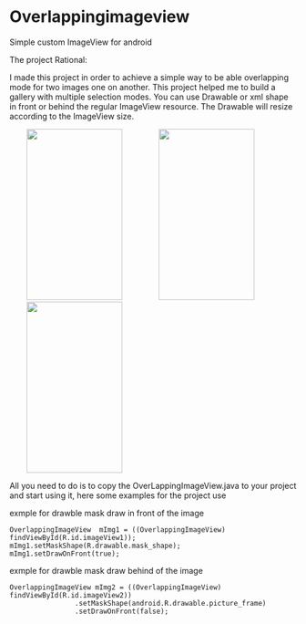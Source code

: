 # Overlappingimageview
Simple custom ImageView for android

The project Rational:

I made this project in order to achieve a simple way to be able overlapping mode for two images one on another.
This project helped me to build a gallery with multiple selection modes.
You can use Drawable or xml shape in front or behind the regular ImageView resource.
The Drawable will resize according to the ImageView size.

<img src="https://github.com/davidHarush/Overlappingimageview/blob/master/Screenshot.png" width="168" height="300" hspace="30" />
<img src="https://github.com/davidHarush/Overlappingimageview/blob/master/Screenshot_1.png" width="168" height="300"  hspace="30"/>
<img src="https://github.com/davidHarush/Overlappingimageview/blob/master/Screenshot_2.png" width="168" height="300"  hspace="30"/>

All you need to do is to copy the OverLappingImageView.java to your project and start using it, here some examples for the project use


exmple for drawble mask draw in front of the image
```
OverlappingImageView  mImg1 = ((OverlappingImageView) findViewById(R.id.imageView1));
mImg1.setMaskShape(R.drawable.mask_shape);
mImg1.setDrawOnFront(true);
```

exmple for drawble mask draw behind of the image
```
OverlappingImageView mImg2 = ((OverlappingImageView) findViewById(R.id.imageView2))
                .setMaskShape(android.R.drawable.picture_frame)
                .setDrawOnFront(false);
```




